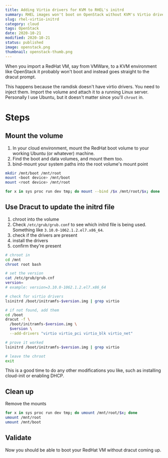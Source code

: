 ```yaml
---
title: Adding Virtio drivers for KVM to RHEL's initrd
summary: RHEL images won't boot on OpenStack without KVM's Virtio drivers
slug: rhel-virtio-initrd
category: cloud
tags: OpenStack
date: 2020-10-21
modified: 2020-10-21
status: published
image: openstack.png
thumbnail: openstack-thumb.png
---
```



When you import a RedHat VM, say from VMWare, to a KVM environment like OpenStack it probably won't boot and instead goes straight to the dracut prompt.


This happens because the ramdisk doesn't have virtio drivers. You need to inject them. Import the volume and attach it to a running Linux server.
Personally I use Ubuntu, but it doesn't matter since you'll `chroot` in.


# Steps

## Mount the volume

1. In your cloud environment, mount the RedHat boot volume to your working Ubuntu (or whatever) machine. 
1. Find the boot and data volumes, and mount them too.
1. bind-mount your system paths into the root volume's mount point

```bash
mkdir /mnt/boot /mnt/root
mount <boot device> /mnt/boot
mount <root device> /mnt/root

for x in sys proc run dev tmp; do mount --bind /$x /mnt/root/$x; done
```

## Use Dracut to update the initrd file

1. chroot into the volume
1. Check `/etc/grub/grub.conf` to see which initrd file is being used. Something like `3.10.0-1062.1.2.el7.x86_64`.
1. check if the drivers are present
1. install the drivers
1. confirm they're present

```bash
# chroot in
cd /mnt
chroot root bash

# set the version
cat /etc/grub/grub.cnf
version=
# example: version=3.10.0-1062.1.2.el7.x86_64

# check for virtio drivers
lsinitrd /boot/initramfs-$version.img | grep virtio

# if not found, add them
cd /boot
dracut -f \
  /boot/initramfs-$version.img \
  $version \
  --add-drivers "virtio virtio_pci virtio_blk virtio_net"

# prove it worked
lsinitrd /boot/initramfs-$version.img | grep virtio

# leave the chroot
exit
```

This is a good time to do any other modifications you like, such as installing cloud-init or enabling DHCP.


## Clean up

Remove the mounts

```bash
for x in sys proc run dev tmp; do umount /mnt/root/$x; done
umount /mnt/root
umount /mnt/boot
```

## Validate

Now you should be able to boot your RedHat VM without dracut coming up.
